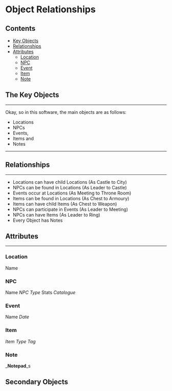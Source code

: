 # Object Relationships
## Contents
 - [Key Objects](##the-key-objects)
 - [Relationships](##relationships)
 - [Attributes](##attributes)
   - [Location](###location)
   - [NPC](###npc)
   - [Event](###event)
   - [Item](###item)
   - [Note](###note)

## The Key Objects
---
Okay, so in this software, the main objects are as follows:
- Locations
- NPCs
- Events,
- Items and
- Notes
---
## Relationships
---
- Locations can have child Locations (As Castle to City)
- NPCs can be found in Locations (As Leader to Castle)
- Events occur at Locations (As Meeting to Throne Room)
- Items can be found in Locations (As Chest to Armoury)
- Items can have child Items (As Chest to Weapon)
- NPCs can participate in Events (As Leader to Meeting)
- NPCs can have Items (As Leader to Ring)
- Every Object has Notes

## Attributes
---
### Location
Name
### NPC
Name
_NPC Type_
Stats
_Catalogue_
### Event
Name
_Date_
### Item
_Item Type_
_Tag_
### Note
_**Notepad**_s

## Secondary Objects
